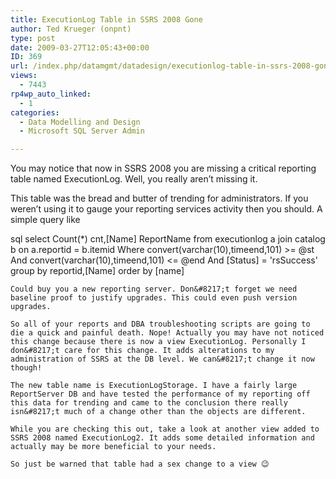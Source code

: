 ```yaml
---
title: ExecutionLog Table in SSRS 2008 Gone
author: Ted Krueger (onpnt)
type: post
date: 2009-03-27T12:05:43+00:00
ID: 369
url: /index.php/datamgmt/datadesign/executionlog-table-in-ssrs-2008-gone/
views:
  - 7443
rp4wp_auto_linked:
  - 1
categories:
  - Data Modelling and Design
  - Microsoft SQL Server Admin

---
```

You may notice that now in SSRS 2008 you are missing a critical reporting table named ExecutionLog. Well, you really aren&#8217;t missing it.

This table was the bread and butter of trending for administrators. If you weren&#8217;t using it to gauge your reporting services activity then you should. A simple query like

sql
select Count(*) cnt,[Name] ReportName
from executionlog a
join catalog b on a.reportid = b.itemid
Where 
	convert(varchar(10),timeend,101) >= @st 
	And convert(varchar(10),timeend,101) <= @end
	And [Status] = 'rsSuccess'
group by reportid,[Name]
order by [name]
```
Could buy you a new reporting server. Don&#8217;t forget we need baseline proof to justify upgrades. This could even push version upgrades. 

So all of your reports and DBA troubleshooting scripts are going to die a quick and painful death. Nope! Actually you may have not noticed this change because there is now a view ExecutionLog. Personally I don&#8217;t care for this change. It adds alterations to my administration of SSRS at the DB level. We can&#8217;t change it now though! 

The new table name is ExecutionLogStorage. I have a fairly large ReportServer DB and have tested the performance of my reporting off this data for trending and came to the conclusion there really isn&#8217;t much of a change other than the objects are different. 

While you are checking this out, take a look at another view added to SSRS 2008 named ExecutionLog2. It adds some detailed information and actually may be more beneficial to your needs. 

So just be warned that table had a sex change to a view 😉